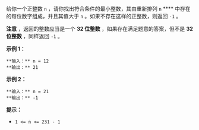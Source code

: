 给你一个正整数 `n` ，请你找出符合条件的最小整数，其由重新排列 `n` **** 中存在的每位数字组成，并且其值大于 `n`
。如果不存在这样的正整数，则返回 `-1` 。

**注意** ，返回的整数应当是一个 **32 位整数** ，如果存在满足题意的答案，但不是 **32 位整数** ，同样返回 `-1` 。

**示例 1：**

    
    
    **输入：** n = 12
    **输出：** 21
    

**示例 2：**

    
    
    **输入：** n = 21
    **输出：** -1
    

**提示：**

  * `1 <= n <= 231 - 1`

